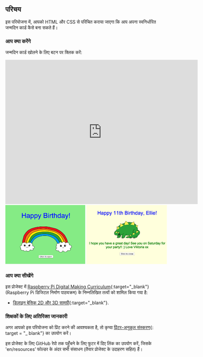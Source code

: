 ## परिचय

इस परियोजना में, आपको HTML और CSS से परिचित कराया जाएगा कि आप अपना स्वनिर्धारित जन्मदिन कार्ड कैसे बना सकते हैं।

### आप क्या करेंगे

जन्मदिन कार्ड खोलने के लिए बटन पर क्लिक करें:

<div class="trinket">
  <iframe src="https://trinket.io/embed/html/e996dc0380?outputOnly=true&start=result" width="600" height="450" frameborder="0" marginwidth="0" marginheight="0" allowfullscreen>
  </iframe>
  <img src="images/birthday-final.png">
</div>

### आप क्या सीखेंगे

इस प्रोजेक्ट में [Raspberry Pi Digital Making Curriculum](http://rpf.io/curriculum){:target="_blank"} (Raspberry Pi डिजिटल निर्माण पाठ्यक्रम) के निम्नलिखित तत्वों को शामिल किया गया है:

+ [डिज़ाइन बेसिक 2D और 3D सामग्री](https://www.raspberrypi.org/curriculum/design/creator){:target="_blank"}.

### शिक्षकों के लिए अतिरिक्त जानकारी

अगर आपको इस परियोजना को प्रिंट करने की आवश्यकता है, तो कृप्या [प्रिंटर-अनुकूल संस्करण](https://projects.raspberrypi.org/en/projects/happy-birthday/print){: target = "_ blank"} का उपयोग करें।

इस प्रोजेक्ट के लिए GitHub रेपो तक पहुंँचने के लिए फुटर में दिए लिंक का उपयोग करें, जिसके 'en/resources’ फोल्डर के अंदर सभी संसाधन (तैयार प्रोजेक्ट के उदाहरण सहित) हैं।